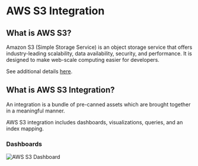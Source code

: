 # AWS S3 Integration

## What is AWS S3?

Amazon S3 (Simple Storage Service) is an object storage service that offers industry-leading scalability, data availability, security, and performance. It is designed to make web-scale computing easier for developers.

See additional details [here](https://aws.amazon.com/s3/).

## What is AWS S3 Integration?

An integration is a bundle of pre-canned assets which are brought together in a meaningful manner.

AWS S3 integration includes dashboards, visualizations, queries, and an index mapping.

### Dashboards
![AWS S3 Dashboard](../static/dashboard_s3.png)


